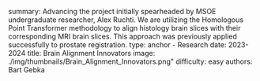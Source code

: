 summary: Advancing the project initially spearheaded by MSOE undergraduate researcher, Alex Ruchti. We are utilizing the Homologous Point Transformer methodology to align histology brain slices with their corresponding MRI brain slices. This approach was previously applied successfully to prostate registration.
type: anchor - Research
date: 2023-2024
title: Brain Alignment Innovators
image: ./img/thumbnails/Brain_Alignment_Innovators.png"
difficulty: easy
authors: Bart Gebka
